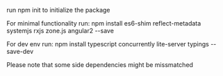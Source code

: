 run npm init to initialize the package

For minimal functionality run: 
npm install es6-shim reflect-metadata systemjs rxjs zone.js angular2 --save 


For dev env run: 
npm install typescript concurrently lite-server typings --save-dev 

Please note that some side dependencies might be missmatched